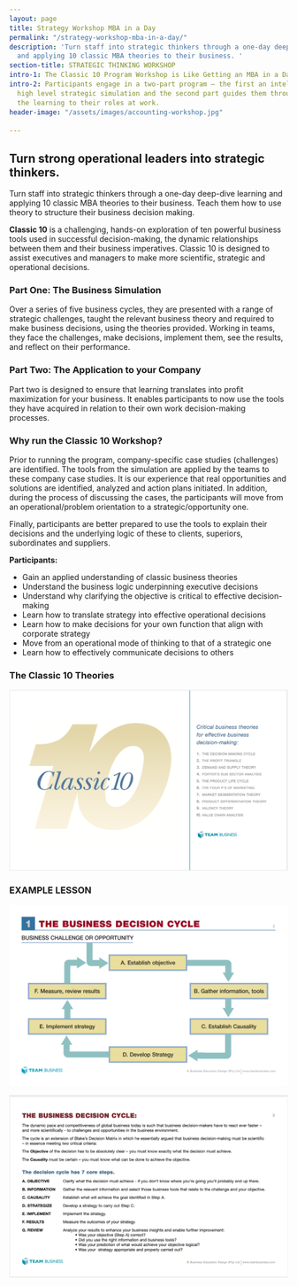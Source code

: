 ```yaml
---
layout: page
title: Strategy Workshop MBA in a Day
permalink: "/strategy-workshop-mba-in-a-day/"
description: 'Turn staff into strategic thinkers through a one-day deep-dive learning
  and applying 10 classic MBA theories to their business. '
section-title: STRATEGIC THINKING WORKSHOP
intro-1: The Classic 10 Program Workshop is Like Getting an MBA in a Day!
intro-2: Participants engage in a two-part program – the first an intellectually challenging,
  high level strategic simulation and the second part guides them through how to apply
  the learning to their roles at work.
header-image: "/assets/images/accounting-workshop.jpg"

---
```

## Turn strong operational leaders into strategic thinkers.

Turn staff into strategic thinkers through a one-day deep-dive learning and applying 10 classic MBA theories to their business. Teach them how to use theory to structure their business decision making.

**Classic 10** is a challenging, hands-on exploration of ten powerful business tools used in successful decision-making, the dynamic relationships between them and their business imperatives. Classic 10 is designed to assist executives and managers to make more scientific, strategic and operational decisions.

### Part One: The Business Simulation

Over a series of five business cycles, they are presented with a range of strategic challenges, taught the relevant business theory and required to make business decisions, using the theories provided. Working in teams, they face the challenges, make decisions, implement them, see the results, and reflect on their performance.

### Part Two: The Application to your Company

Part two is designed to ensure that learning translates into profit maximization for your business. It enables participants to now use the tools they have acquired in relation to their own work decision-making processes.

### Why run the Classic 10 Workshop?

Prior to running the program, company-specific case studies (challenges) are identified. The tools from the simulation are applied by the teams to these company case studies. It is our experience that real opportunities and solutions are identified, analyzed and action plans initiated. In addition, during the process of discussing the cases, the participants will move from an operational/problem orientation to a strategic/opportunity one.

Finally, participants are better prepared to use the tools to explain their decisions and the underlying logic of these to clients, superiors, subordinates and suppliers.

**Participants:**

* Gain an applied understanding of classic business theories
* Understand the business logic underpinning executive decisions
* Understand why clarifying the objective is critical to effective decision-making
* Learn how to translate strategy into effective operational decisions
* Learn how to make decisions for your own function that align with corporate strategy
* Move from an operational mode of thinking to that of a strategic one
* Learn how to effectively communicate decisions to others

### The Classic 10 Theories

![](/assets/images/screen-shot-2020-07-22-at-5-17-25-am.png)

### EXAMPLE LESSON

![](/assets/images/180600-team-biz-booklet-pdf-2-blake.jpg)

![](/assets/images/screen-shot-2020-07-22-at-5-23-55-am.png)